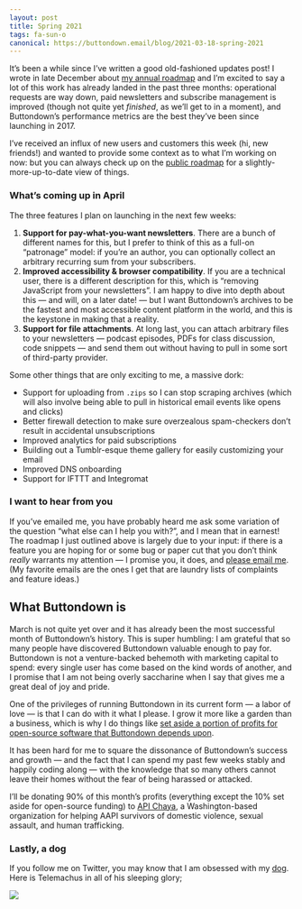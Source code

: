 ```yaml
---
layout: post
title: Spring 2021
tags: fa-sun-o
canonical: https://buttondown.email/blog/2021-03-18-spring-2021
---
```


It’s been a while since I’ve written a good old-fashioned updates post! I wrote in late December about [my annual roadmap](https://blog.buttondown.email/2020/12/31/buttondown-in-2021) and I’m excited to say a lot of this work has already landed in the past three months: operational requests are way down, paid newsletters and subscribe management is improved (though not quite yet _finished_, as we’ll get to in a moment), and Buttondown’s performance metrics are the best they’ve been since launching in 2017.

I’ve received an influx of new users and customers this week (hi, new friends!) and wanted to provide some context as to what I’m working on now: but you can always check up on the [public roadmap](https://github.com/buttondown-email/roadmap/) for a slightly-more-up-to-date view of things.

### What’s coming up in April

The three features I plan on launching in the next few weeks:

1. **Support for pay-what-you-want newsletters**. There are a bunch of different names for this, but I prefer to think of this as a full-on “patronage” model: if you’re an author, you can optionally collect an arbitrary recurring sum from your subscribers.
2. **Improved accessibility & browser compatibility**. If you are a technical user, there is a different description for this, which is “removing JavaScript from your newsletters”. I am happy to dive into depth about this — and will, on a later date! — but I want Buttondown’s archives to be the fastest and most accessible content platform in the world, and this is the keystone in making that a reality.
3. **Support for file attachments**. At long last, you can attach arbitrary files to your newsletters — podcast episodes, PDFs for class discussion, code snippets — and send them out without having to pull in some sort of third-party provider.

Some other things that are only exciting to me, a massive dork:

- Support for uploading from `.zips` so I can stop scraping archives (which will also involve being able to pull in historical email events like opens and clicks)
- Better firewall detection to make sure overzealous spam-checkers don’t result in accidental unsubscriptions
- Improved analytics for paid subscriptions
- Building out a Tumblr-esque theme gallery for easily customizing your email
- Improved DNS onboarding
- Support for IFTTT and Integromat

### I want to hear from you

If you’ve emailed me, you have probably heard me ask some variation of the question “what else can I help you with?”, and I mean that in earnest! The roadmap I just outlined above is largely due to your input: if there is a feature you are hoping for or some bug or paper cut that you don’t think _really_ warrants my attention — I promise you, it does, and [please email me](mailto:justin@buttondown.email). (My favorite emails are the ones I get that are laundry lists of complaints and feature ideas.)

## What Buttondown is

March is not quite yet over and it has already been the most successful month of Buttondown’s history. This is super humbling: I am grateful that so many people have discovered Buttondown valuable enough to pay for. Buttondown is not a venture-backed behemoth with marketing capital to spend: every single user has come based on the kind words of another, and I promise that I am not being overly saccharine when I say that gives me a great deal of joy and pride.

One of the privileges of running Buttondown in its current form — a labor of love — is that I can do with it what I please. I grow it more like a garden than a business, which is why I do things like [set aside a portion of profits for open-source software that Buttondown depends upon](https://docs.buttondown.email/).

It has been hard for me to square the dissonance of Buttondown’s success and growth — and the fact that I can spend my past few weeks stably and happily coding along — with the knowledge that so many others cannot leave their homes without the fear of being harassed or attacked.

I’ll be donating 90% of this month’s profits (everything except the 10% set aside for open-source funding) to [API Chaya](https://www.apichaya.org/), a Washington-based organization for helping AAPI survivors of domestic violence, sexual assault, and human trafficking.

### Lastly, a dog

If you follow me on Twitter, you may know that I am obsessed with my [dog](https://telemachus.dog). Here is Telemachus in all of his sleeping glory;

![](https://scontent-sea1-1.cdninstagram.com/v/t51.2885-15/e35/p1080x1080/142459915_820727185443979_6806333071965615191_n.jpg?tp=1&_nc_ht=scontent-sea1-1.cdninstagram.com&_nc_cat=107&_nc_ohc=pEZiIgs7EXUAX94QamE&ccb=7-4&oh=924143a119c68d8f3d332a9941e6f3e1&oe=607E52F8&_nc_sid=86f79a)
